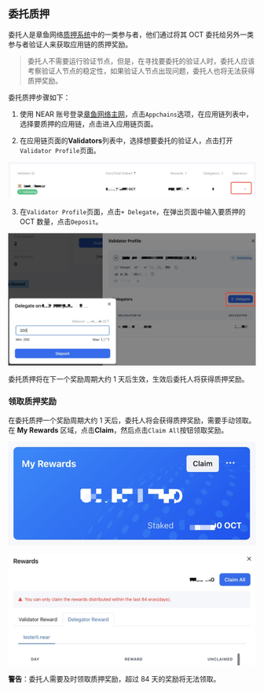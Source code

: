 ## 委托质押

委托人是章鱼网络[质押系统](../general/octopus-staking.md)中的一类参与者，他们通过将其 OCT 委托给另外一类参与者验证人来获取应用链的质押奖励。

> 委托人不需要运行验证节点，但是，在寻找要委托的验证人时，委托人应该考察验证人节点的稳定性，如果验证人节点出现问题，委托人也将无法获得质押奖励。

委托质押步骤如下：

1. 使用 NEAR 账号登录[章鱼网络主网](https://mainnet.oct.network)，点击`Appchains`选项，在应用链列表中，选择要质押的应用链，点击进入应用链页面。

2. 在应用链页面的**Validators**列表中，选择想要委托的验证人，点击打开`Validator Profile`页面。

![delegator open](../../images/maintain/delegator_open.jpg)

3. 在`Validator Profile`页面，点击`+ Delegate`，在弹出页面中输入要质押的 OCT 数量，点击`Deposit`。

![delegator delegate](../../images/maintain/delegator_delegate.jpg)

委托质押将在下一个奖励周期大约 1 天后生效，生效后委托人将获得质押奖励。

### 领取质押奖励

在委托质押一个奖励周期大约 1 天后，委托人将会获得质押奖励，需要手动领取。在 **My Rewards** 区域，点击**Claim**，然后点击`Claim All`按钮领取奖励。

![my rewards](../../images/maintain/my_rewards.jpg)

![delegator claim reward](../../images/maintain/delegator_claim_rewards.jpg)

**警告**：委托人需要及时领取质押奖励，超过 84 天的奖励将无法领取。